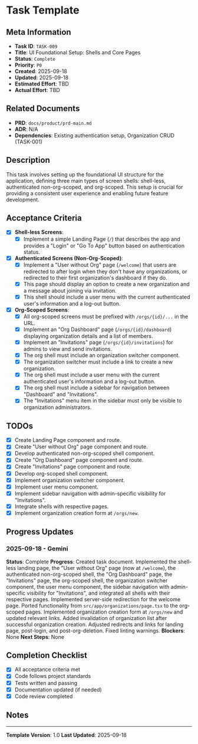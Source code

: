 # Task Template

## Meta Information

- **Task ID**: `TASK-009`
- **Title**: UI Foundational Setup: Shells and Core Pages
- **Status**: `Complete`
- **Priority**: `P0`
- **Created**: 2025-09-18
- **Updated**: 2025-09-18
- **Estimated Effort**: TBD
- **Actual Effort**: TBD

## Related Documents

- **PRD**: `docs/product/prd-main.md`
- **ADR**: N/A
- **Dependencies**: Existing authentication setup, Organization CRUD (TASK-001)

## Description

This task involves setting up the foundational UI structure for the application, defining three main types of screen shells: shell-less, authenticated non-org-scoped, and org-scoped. This setup is crucial for providing a consistent user experience and enabling future feature development.

## Acceptance Criteria

- [x] **Shell-less Screens**:
    - [x] Implement a simple Landing Page (`/`) that describes the app and provides a "Login" or "Go To App" button based on authentication status.
- [x] **Authenticated Screens (Non-Org-Scoped)**:
    - [x] Implement a "User without Org" page (`/welcome`) that users are redirected to after login when they don't have any organizations, or redirected to their first organization's dashboard if they do.
    - [x] This page should display an option to create a new organization and a message about joining via invitation.
    - [x] This shell should include a user menu with the current authenticated user's information and a log-out button.
- [x] **Org-Scoped Screens**:
    - [x] All org-scoped screens must be prefixed with `/orgs/{id}/...` in the URL.
    - [x] Implement an "Org Dashboard" page (`/orgs/{id}/dashboard`) displaying organization details and a list of members.
    - [x] Implement an "Invitations" page (`/orgs/{id}/invitations`) for admins to view and send invitations.
    - [x] The org shell must include an organization switcher component.
    - [x] The organization switcher must include a link to create a new organization.
    - [x] The org shell must include a user menu with the current authenticated user's information and a log-out button.
    - [x] The org shell must include a sidebar for navigation between "Dashboard" and "Invitations".
    - [x] The "Invitations" menu item in the sidebar must only be visible to organization administrators.

## TODOs

- [x] Create Landing Page component and route.
- [x] Create "User without Org" page component and route.
- [x] Develop authenticated non-org-scoped shell component.
- [x] Create "Org Dashboard" page component and route.
- [x] Create "Invitations" page component and route.
- [x] Develop org-scoped shell component.
- [x] Implement organization switcher component.
- [x] Implement user menu component.
- [x] Implement sidebar navigation with admin-specific visibility for "Invitations".
- [x] Integrate shells with respective pages.
- [x] Implement organization creation form at `/orgs/new`.

## Progress Updates

### 2025-09-18 - Gemini
**Status**: Complete
**Progress**: Created task document. Implemented the shell-less landing page, the "User without Org" page (now at `/welcome`), the authenticated non-org-scoped shell, the "Org Dashboard" page, the "Invitations" page, the org-scoped shell, the organization switcher component, the user menu component, the sidebar navigation with admin-specific visibility for "Invitations", and integrated all shells with their respective pages. Implemented server-side redirection for the welcome page. Ported functionality from `src/app/organizations/page.tsx` to the org-scoped pages. Implemented organization creation form at `/orgs/new` and updated relevant links. Added invalidation of organization list after successful organization creation. Adjusted redirects and links for landing page, post-login, and post-org-deletion. Fixed linting warnings.
**Blockers**: None
**Next Steps**: None

## Completion Checklist

- [x] All acceptance criteria met
- [x] Code follows project standards
- [x] Tests written and passing
- [x] Documentation updated (if needed)
- [x] Code review completed

## Notes

---

**Template Version**: 1.0
**Last Updated**: 2025-09-18
